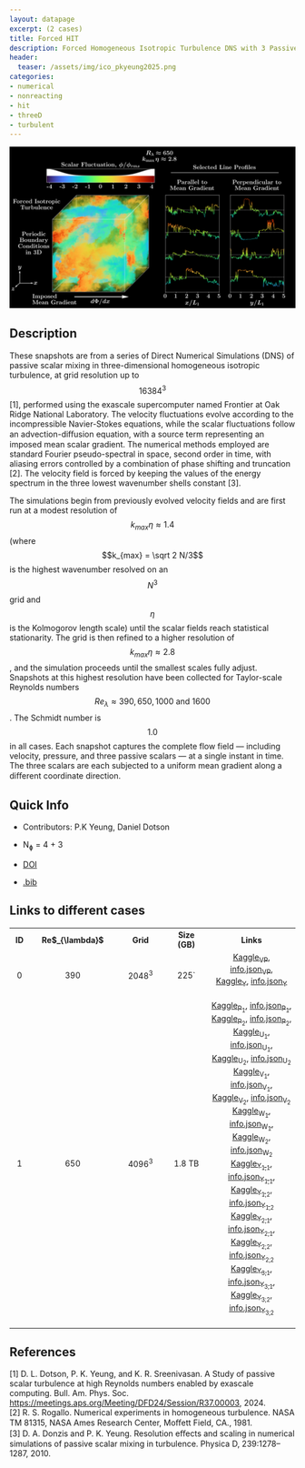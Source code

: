 ```yaml
---
layout: datapage
excerpt: (2 cases)
title: Forced HIT
description: Forced Homogeneous Isotropic Turbulence DNS with 3 Passive Scalars
header:
  teaser: /assets/img/ico_pkyeung2025.png
categories: 
- numerical
- nonreacting
- hit
- threeD
- turbulent
---
```

<div style="text-align: center;">
    <img src="./assets/img/pkyeung2025.png" alt="Image 1" style="max-width: 100%;">
</div>

## Description
These snapshots are from a series of Direct Numerical Simulations (DNS) of passive scalar mixing in three-dimensional homogeneous isotropic turbulence, at grid resolution up to $$16384^3$$ [1], performed using the exascale supercomputer named Frontier at Oak Ridge National Laboratory. The velocity fluctuations evolve according to the incompressible Navier-Stokes equations, while the scalar fluctuations follow an advection-diﬀusion equation, with a source term representing an imposed mean scalar gradient. The numerical methods employed are standard Fourier pseudo-spectral in space, second order in time, with aliasing errors controlled by a combination of phase shifting and truncation [2]. The velocity field is forced by keeping the values of the energy spectrum in the three lowest wavenumber shells constant [3].

The simulations begin from previously evolved velocity fields and are first run at a modest resolution of $$k_{max}\eta  \approx 1.4$$ (where $$k_{max} = \sqrt 2 N/3$$ is the highest wavenumber resolved on an $$N^3$$ grid and $$\eta$$ is the Kolmogorov length scale) until the scalar fields reach statistical stationarity. The grid is then
refined to a higher resolution of $$k_{max} η \approx 2.8$$, and the simulation proceeds until the smallest scales fully adjust. Snapshots at this highest resolution have been collected for Taylor-scale Reynolds
numbers $$Re_\lambda \approx 390, 650, 1000 \text{ and } 1600$$. The Schmidt number is $$1.0$$ in all cases. Each snapshot captures the complete flow field — including velocity, pressure, and three passive
scalars — at a single instant in time. The three scalars are each subjected to a uniform mean gradient along a diﬀerent coordinate direction.


## Quick Info
* Contributors: P.K Yeung, Daniel Dotson
* N<sub>&#632;</sub> = 4 + 3

* <a href="TBD">DOI</a>
* <a href="./assets/bib/pkyeung2024.bib">.bib</a>

## Links to different cases

<script src="./assets/js/table.js"></script>

<table align="center">
    <tr class="header">
    <th style="width:2%;">ID</th>
    <th style="width:8%;">Re$_{\lambda}$</th>
      <!-- <th style="width:60%;">TPY</th> -->
    <th style="width:8%;">Grid</th>
    <th style="width:8%;">Size (GB)</th>
      <!-- <th style="width:60%;">Article</th> -->
    <th style="width:16%;">Links</th>
    </tr>
    <tr>       
        <td align="center"> 0 </td>
        <td align="center">390</td>
        <td align="center">2048<sup>3</sup></td>
        <td align="center">225`</td>
        <td align="center">
        <div>
        <a href="https://www.kaggle.com/datasets/blastnet/forcedhit-dns-re390-vp">Kaggle<sub>VP</sub></a>, <a href="./assets/json/pkyeung2025/forcedhit-dns-re390-scalar-info.json">info.json<sub>VP</sub></a>,
        </div>
        <div>
        <a href="https://www.kaggle.com/datasets/blastnet/forcedhit-dns-re390-scalar">Kaggle<sub>Y</sub></a>, <a href="./assets/json/pkyeung2025/forcedhit-dns-re390-scalar-info.json">info.json<sub>Y</sub></a>
        </div>
        <BR>
        </td>
    </tr>
    <tr>       
        <td align="center"> 1 </td>
        <td align="center">650</td>
        <td align="center">4096<sup>3</sup></td>
        <td align="center">1.8 TB</td>
        <td align="center">
        <div>
        <a href="https://www.kaggle.com/datasets/blastnet/forcedhit-dns-re650-p1">Kaggle<sub>P<sub>1</sub></sub></a>, <a href="./assets/json/pkyeung2025/forcedhit-dns-re650-p1-info.json">info.json<sub>P<sub>1</sub></sub></a>,
        </div>
        <div>
        <a href="https://www.kaggle.com/datasets/blastnet/forcedhit-dns-re650-p2">Kaggle<sub>P<sub>2</sub></sub></a>, <a href="./assets/json/pkyeung2025/forcedhit-dns-re650-p2-info.json">info.json<sub>P<sub>2</sub></sub></a>,
        </div>
        <div>
        <a href="https://www.kaggle.com/datasets/blastnet/forcedhit-dns-re650-u1">Kaggle<sub>U<sub>1</sub></sub></a>, <a href="./assets/json/pkyeung2025/forcedhit-dns-re650-u1-info.json">info.json<sub>U<sub>1</sub></sub></a>,
        </div>
        <div>
        <a href="https://www.kaggle.com/datasets/blastnet/forcedhit-dns-re650-u2">Kaggle<sub>U<sub>2</sub></sub></a>, <a href="./assets/json/pkyeung2025/forcedhit-dns-re650-u2-info.json">info.json<sub>U<sub>2</sub></sub></a>
        </div>
        <div>
        <a href="https://www.kaggle.com/datasets/blastnet/forcedhit-dns-re650-v1">Kaggle<sub>V<sub>1</sub></sub></a>, <a href="./assets/json/pkyeung2025/forcedhit-dns-re650-v1-info.json">info.json<sub>V<sub>1</sub></sub></a>,
        </div>
        <div>
        <a href="https://www.kaggle.com/datasets/blastnet/forcedhit-dns-re650-v2">Kaggle<sub>V<sub>2</sub></sub></a>, <a href="./assets/json/pkyeung2025/forcedhit-dns-re650-v2-info.json">info.json<sub>V<sub>2</sub></sub></a>
        </div>
        <div>
        <a href="https://www.kaggle.com/datasets/blastnet/forcedhit-dns-re650-w1">Kaggle<sub>W<sub>1</sub></sub></a>, <a href="./assets/json/pkyeung2025/forcedhit-dns-re650-w1-info.json">info.json<sub>W<sub>1</sub></sub></a>,
        </div>
        <div>
        <a href="https://www.kaggle.com/datasets/blastnet/forcedhit-dns-re650-w2">Kaggle<sub>W<sub>2</sub></sub></a>, <a href="./assets/json/pkyeung2025/forcedhit-dns-re650-w2-info.json">info.json<sub>W<sub>2</sub></sub></a>
        </div>
        <div>
        <a href="https://www.kaggle.com/datasets/blastnet/forcedhit-dns-re650-y11">Kaggle<sub>Y<sub>1,1</sub></sub></a>, <a href="./assets/json/pkyeung2025/forcedhit-dns-re650-y11-info.json">info.json<sub>Y<sub>1,1</sub></sub></a>,
        </div>
        <div>
        <a href="https://www.kaggle.com/datasets/blastnet/forcedhit-dns-re650-y12">Kaggle<sub>Y<sub>1,2</sub></sub></a>, <a href="./assets/json/pkyeung2025/forcedhit-dns-re650-y12-info.json">info.json<sub>Y<sub>1,2</sub></sub></a>
        </div>
        <div>
        <a href="https://www.kaggle.com/datasets/blastnet/forcedhit-dns-re650-y21">Kaggle<sub>Y<sub>2,1</sub></sub></a>, <a href="./assets/json/pkyeung2025/forcedhit-dns-re650-y21-info.json">info.json<sub>Y<sub>2,1</sub></sub></a>,
        </div>
        <div>
        <a href="https://www.kaggle.com/datasets/blastnet/forcedhit-dns-re650-y22">Kaggle<sub>Y<sub>2,2</sub></sub></a>, <a href="./assets/json/pkyeung2025/forcedhit-dns-re650-y22-info.json">info.json<sub>Y<sub>2,2</sub></sub></a>
        </div>
        <div>
        <a href="https://www.kaggle.com/datasets/blastnet/forcedhit-dns-re650-y31">Kaggle<sub>Y<sub>3,1</sub></sub></a>, <a href="./assets/json/pkyeung2025/forcedhit-dns-re650-y31-info.json">info.json<sub>Y<sub>3,1</sub></sub></a>,
        </div>
        <div>
        <a href="https://www.kaggle.com/datasets/blastnet/forcedhit-dns-re650-y32">Kaggle<sub>Y<sub>3,2</sub></sub></a>, <a href="./assets/json/pkyeung2025/forcedhit-dns-re650-y32-info.json">info.json<sub>Y<sub>3,2</sub></sub></a>
        </div>
        <BR>
        </td>
    </tr>
</table>

## References
[1] D. L. Dotson, P. K. Yeung, and K. R. Sreenivasan. A Study of passive scalar turbulence at high Reynolds numbers enabled by exascale computing. Bull. Am. Phys. Soc.
https://meetings.aps.org/Meeting/DFD24/Session/R37.00003, 2024.  
[2] R. S. Rogallo. Numerical experiments in homogeneous turbulence. NASA TM 81315, NASA Ames Research Center, Moﬀett Field, CA., 1981.  
[3] D. A. Donzis and P. K. Yeung. Resolution eﬀects and scaling in numerical simulations of passive
scalar mixing in turbulence. Physica D, 239:1278–1287, 2010. 

